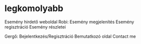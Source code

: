 # legkomolyabb
Esemény hirdető weboldal
Robi:
Esemény megjelenítés
Esemény regisztráció
Esemény részletei

Gergő:
Bejelentkezés/Regisztráció
Bemutatkozó oldal
Contact me
